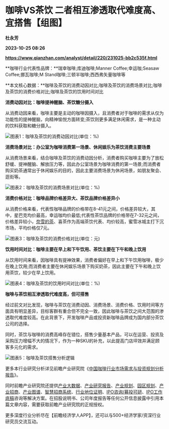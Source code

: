 # 咖啡VS茶饮 二者相互渗透取代难度高、宜搭售【组图】
**杜永芳**

**2023-10-25 08:26**

**https://www.qianzhan.com/analyst/detail/220/231025-bb2c535f.html**

**咖啡行业代表性品牌：**瑞幸咖啡;库迪咖啡;Manner Coffee;幸运咖;Seasaw Coffee;挪瓦咖啡;M Stand咖啡;三顿半咖啡;西西弗矢量咖啡等

**本文核心数据：**咖啡及茶饮的消费动因对比;咖啡及茶饮的消费场景对比;咖啡及茶饮的消费价格对比;咖啡及茶饮的饮用时间对比

**消费动因对比：咖啡提神醒脑、茶饮糖分摄入**

从消费动因来看，咖啡主要是主动的咖啡因摄入，且消费者对于咖啡的需求从仅为功能性的提神醒脑，向精神愉悦方面转变;茶饮则更多满足休闲需求，是一种主动的饮料获取和糖分摄入。

![图表1：咖啡及茶饮的消费动因对比(单位：%)](https://img3.qianzhan.com/news/202310/25/20231025-28b7f5df68fea02f.png)

**消费场景对比：办公室为咖啡消费第一场景、休闲娱乐为茶饮消费主要场景**

从消费场景来看，结合咖啡及茶饮的消费动因分析，消费者购买咖啡主要为了放松舒缓、提神醒脑、解放压力等，因此办公室场景为咖啡消费的第一场景;而消费者购买奶茶通常出于休闲娱乐的目的，因此主要消费场景为休闲场景，如朋友聚会、逛街等。

![图表2：咖啡及茶饮的消费场景对比(单位：%)](https://img3.qianzhan.com/news/202310/25/20231025-d48266086100ad74.png)

**消费价格对比：咖啡品牌价格差异大、茶饮品牌价格差异小**

从消费价格来看，代表性咖啡品牌的价格带在8-41元之间，价格差异较大，其中，星巴克均价最高，幸运咖均价最低;代表性茶饮品牌的价格带在7-32元之间，价格差异较小，[奈雪的茶](https://stock.qianzhan.com/hk/zhengquan_02150.HK.html)、喜茶作为高端茶饮代表、均价较高，蜜雪冰城主打下沉市场，平均价格仅7元。

![图表3：咖啡及茶饮的消费价格对比(单位：元)](https://img3.qianzhan.com/news/202310/25/20231025-55f5822a54191a34.png)

**饮用时间对比：咖啡主要在早上和下午饮用、茶饮主要在下午和晚上饮用**

从饮用时间来看，因咖啡具有提神效果，消费者偏好在早上和下午饮用咖啡，极少在晚上饮用;而消费者主要在休闲娱乐场景下购买奶茶，因此主要在下午和晚上饮用茶饮，较少在早上饮用。

![图表4：咖啡及茶饮的饮用时间对比(单位：%)](https://img3.qianzhan.com/news/202310/25/20231025-9100a385f7876ce3.png)

**咖啡与茶饮相互渗透取代难度高，但可搭售**

经过前文对比发现，咖啡与茶饮在消费动因、消费场景、消费价格、饮用时间等方面具有明显差异，目标客群有重合但不完全一致，因此咖啡与茶饮之间大范围的渗透取代难度较高。在此背景下，开发咖啡产品或投资新咖啡品牌成为国内部分茶饮公司的选择。

同时，茶饮与咖啡的消费高峰存在错位，搭售少量基本产品，可以在运营、投资及采购压力增幅不大的情况下，作为一种SKU的补充，以此提高门店坪效并满足顾客多元化的需求。

![图表5：咖啡及茶饮搭售分析逻辑](https://img3.qianzhan.com/news/202310/25/20231025-eadd3db2415f6e1c.png)

更多本行业研究分析详见前瞻产业研究院《[中国咖啡行业市场需求与投资规划分析报告](https://bg.qianzhan.com/report/detail/c9453628ebb6483c.html)》。

同时前瞻产业研究院还提供[产业大数据](https://d.qianzhan.com/)、[产业研究报告](https://bg.qianzhan.com/report/hotlist/)、[产业规划](https://f.qianzhan.com/chanyeguihua2/)、[园区规划](https://f.qianzhan.com/yuanqu/)、[产业招商](https://f.qianzhan.com/chanyezhaoshang/)、[产业图谱](https://bg.qianzhan.com/report/lianglian/)、[智慧招商系统](https://z.qianzhan.com/)、[行业地位证明](https://bg.qianzhan.com/report/qyppcs)、[IPO咨询/募投可研](https://ipo.qianzhan.com/mutou/)、[IPO工作底稿](https://ipo.qianzhan.com/digao/)咨询等解决方案。在招股说明书、公司年度报告等任何公开信息披露中引用本篇文章内容，需要获取前瞻产业研究院的正规授权。

更多深度行业分析尽在【前瞻经济学人APP】，还可以与500+经济学家/资深行业研究员交流互动。